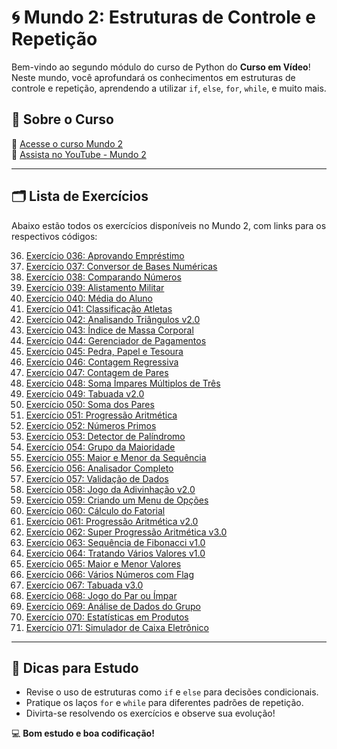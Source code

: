 # 🌀 Mundo 2: Estruturas de Controle e Repetição

Bem-vindo ao segundo módulo do curso de Python do **Curso em Vídeo**! Neste mundo, você aprofundará os conhecimentos em estruturas de controle e repetição, aprendendo a utilizar `if`, `else`, `for`, `while`, e muito mais.

## 📘 Sobre o Curso
🔗 [Acesse o curso Mundo 2](https://www.cursoemvideo.com/curso/python-3-mundo-2/)  
🎥 [Assista no YouTube - Mundo 2](https://www.youtube.com/watch?v=nJkVHusJp6E&list=PLHz_AreHm4dk_nZHmxxf_J0WRAqy5Czye)

---

## 🗂 Lista de Exercícios

Abaixo estão todos os exercícios disponíveis no Mundo 2, com links para os respectivos códigos:

36. [Exercício 036: Aprovando Empréstimo](https://github.com/IgorMoriera/Curso_em_video--Python/blob/main/Mundo%202/Exercícios/Ex%20036.py)  
37. [Exercício 037: Conversor de Bases Numéricas](https://github.com/IgorMoriera/Curso_em_video--Python/blob/main/Mundo%202/Exercícios/Ex%20037.py)  
38. [Exercício 038: Comparando Números](https://github.com/IgorMoriera/Curso_em_video--Python/blob/main/Mundo%202/Exercícios/Ex%20038.py)  
39. [Exercício 039: Alistamento Militar](https://github.com/IgorMoriera/Curso_em_video--Python/blob/main/Mundo%202/Exercícios/Ex%20039.py)  
40. [Exercício 040: Média do Aluno](https://github.com/IgorMoriera/Curso_em_video--Python/blob/main/Mundo%202/Exercícios/Ex%20040.py)  
41. [Exercício 041: Classificação Atletas](https://github.com/IgorMoriera/Curso_em_video--Python/blob/main/Mundo%202/Exercícios/Ex%20041.py)  
42. [Exercício 042: Analisando Triângulos v2.0](https://github.com/IgorMoriera/Curso_em_video--Python/blob/main/Mundo%202/Exercícios/Ex%20042.py)  
43. [Exercício 043: Índice de Massa Corporal](https://github.com/IgorMoriera/Curso_em_video--Python/blob/main/Mundo%202/Exercícios/Ex%20043.py)  
44. [Exercício 044: Gerenciador de Pagamentos](https://github.com/IgorMoriera/Curso_em_video--Python/blob/main/Mundo%202/Exercícios/Ex%20044.py)  
45. [Exercício 045: Pedra, Papel e Tesoura](https://github.com/IgorMoriera/Curso_em_video--Python/blob/main/Mundo%202/Exercícios/Ex%20045.py)  
46. [Exercício 046: Contagem Regressiva](https://github.com/IgorMoriera/Curso_em_video--Python/blob/main/Mundo%202/Exercícios/Ex%20046.py)  
47. [Exercício 047: Contagem de Pares](https://github.com/IgorMoriera/Curso_em_video--Python/blob/main/Mundo%202/Exercícios/Ex%20047.py)  
48. [Exercício 048: Soma Ímpares Múltiplos de Três](https://github.com/IgorMoriera/Curso_em_video--Python/blob/main/Mundo%202/Exercícios/Ex%20048.py)  
49. [Exercício 049: Tabuada v2.0](https://github.com/IgorMoriera/Curso_em_video--Python/blob/main/Mundo%202/Exercícios/Ex%20049.py)  
50. [Exercício 050: Soma dos Pares](https://github.com/IgorMoriera/Curso_em_video--Python/blob/main/Mundo%202/Exercícios/Ex%20050.py)  
51. [Exercício 051: Progressão Aritmética](https://github.com/IgorMoriera/Curso_em_video--Python/blob/main/Mundo%202/Exercícios/Ex%20051.py)  
52. [Exercício 052: Números Primos](https://github.com/IgorMoriera/Curso_em_video--Python/blob/main/Mundo%202/Exercícios/Ex%20052.py)  
53. [Exercício 053: Detector de Palíndromo](https://github.com/IgorMoriera/Curso_em_video--Python/blob/main/Mundo%202/Exercícios/Ex%20053.py)  
54. [Exercício 054: Grupo da Maioridade](https://github.com/IgorMoriera/Curso_em_video--Python/blob/main/Mundo%202/Exercícios/Ex%20054.py)  
55. [Exercício 055: Maior e Menor da Sequência](https://github.com/IgorMoriera/Curso_em_video--Python/blob/main/Mundo%202/Exercícios/Ex%20055.py)  
56. [Exercício 056: Analisador Completo](https://github.com/IgorMoriera/Curso_em_video--Python/blob/main/Mundo%202/Exercícios/Ex%20056.py)  
57. [Exercício 057: Validação de Dados](https://github.com/IgorMoriera/Curso_em_video--Python/blob/main/Mundo%202/Exercícios/Ex%20057.py)  
58. [Exercício 058: Jogo da Adivinhação v2.0](https://github.com/IgorMoriera/Curso_em_video--Python/blob/main/Mundo%202/Exercícios/Ex%20058.py)  
59. [Exercício 059: Criando um Menu de Opções](https://github.com/IgorMoriera/Curso_em_video--Python/blob/main/Mundo%202/Exercícios/Ex%20059.py)  
60. [Exercício 060: Cálculo do Fatorial](https://github.com/IgorMoriera/Curso_em_video--Python/blob/main/Mundo%202/Exercícios/Ex%20060.py)  
61. [Exercício 061: Progressão Aritmética v2.0](https://github.com/IgorMoriera/Curso_em_video--Python/blob/main/Mundo%202/Exercícios/Ex%20061.py)  
62. [Exercício 062: Super Progressão Aritmética v3.0](https://github.com/IgorMoriera/Curso_em_video--Python/blob/main/Mundo%202/Exercícios/Ex%20062.py)  
63. [Exercício 063: Sequência de Fibonacci v1.0](https://github.com/IgorMoriera/Curso_em_video--Python/blob/main/Mundo%202/Exercícios/Ex%20063.py)  
64. [Exercício 064: Tratando Vários Valores v1.0](https://github.com/IgorMoriera/Curso_em_video--Python/blob/main/Mundo%202/Exercícios/Ex%20064.py)  
65. [Exercício 065: Maior e Menor Valores](https://github.com/IgorMoriera/Curso_em_video--Python/blob/main/Mundo%202/Exercícios/Ex%20065.py)  
66. [Exercício 066: Vários Números com Flag](https://github.com/IgorMoriera/Curso_em_video--Python/blob/main/Mundo%202/Exercícios/Ex%20066.py)  
67. [Exercício 067: Tabuada v3.0](https://github.com/IgorMoriera/Curso_em_video--Python/blob/main/Mundo%202/Exercícios/Ex%20067.py)  
68. [Exercício 068: Jogo do Par ou Ímpar](https://github.com/IgorMoriera/Curso_em_video--Python/blob/main/Mundo%202/Exercícios/Ex%20068.py)  
69. [Exercício 069: Análise de Dados do Grupo](https://github.com/IgorMoriera/Curso_em_video--Python/blob/main/Mundo%202/Exercícios/Ex%20069.py)  
70. [Exercício 070: Estatísticas em Produtos](https://github.com/IgorMoriera/Curso_em_video--Python/blob/main/Mundo%202/Exercícios/Ex%20070.py)  
71. [Exercício 071: Simulador de Caixa Eletrônico](https://github.com/IgorMoriera/Curso_em_video--Python/blob/main/Mundo%202/Exercícios/Ex%20071.py)  

---

## 🌟 Dicas para Estudo

- Revise o uso de estruturas como `if` e `else` para decisões condicionais.  
- Pratique os laços `for` e `while` para diferentes padrões de repetição.  
- Divirta-se resolvendo os exercícios e observe sua evolução!

💻 **Bom estudo e boa codificação!**
